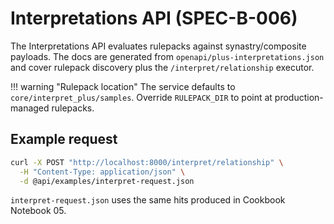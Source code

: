 # Interpretations API (SPEC-B-006)

The Interpretations API evaluates rulepacks against synastry/composite payloads. The docs
are generated from `openapi/plus-interpretations.json` and cover rulepack discovery plus the
`/interpret/relationship` executor.

!!! warning "Rulepack location"
    The service defaults to `core/interpret_plus/samples`. Override `RULEPACK_DIR`
    to point at production-managed rulepacks.

## Example request

```bash
curl -X POST "http://localhost:8000/interpret/relationship" \
  -H "Content-Type: application/json" \
  -d @api/examples/interpret-request.json
```

`interpret-request.json` uses the same hits produced in Cookbook Notebook 05.

<div data-openapi-src="openapi/plus-interpretations.json"></div>
